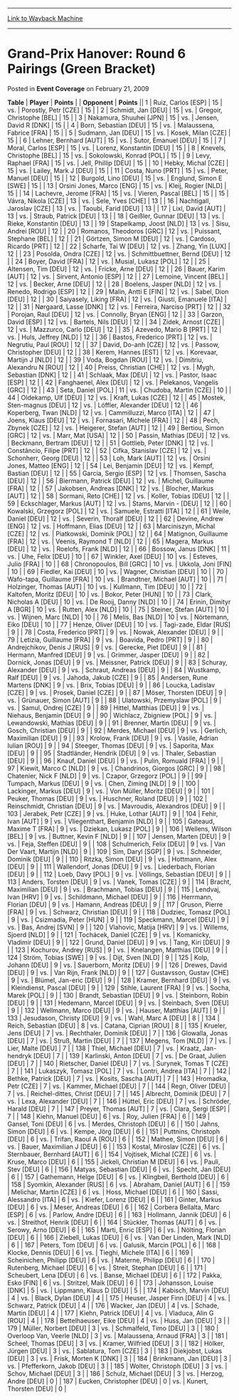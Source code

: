 
---
[Link to Wayback Machine](https://web.archive.org/web/20171030110213/https://magic.wizards.com/en/articles/archive/event-coverage/grand-prix-hanover-round-6-pairings-green-bracket-2009-02-21)

[_metadata_:description]:- "TablePlayerPoints"
[_metadata_:generator]:- "Drupal 7 (http://drupal.org)"
[_metadata_:node]:- "456001"
[_metadata_:publish_date]:- "2009-02-21"
[_metadata_:source]:- "div-main-content"
[_metadata_:title]:- "Grand-Prix Hanover: Round 6 Pairings (Green Bracket)"
[_metadata_:wayback_capture_timestamp]:- "2017-10-30 11:02:13"
[_metadata_:wayback_raw_url]:- "https://web.archive.org/web/20171030110213id_/https://magic.wizards.com/en/articles/archive/event-coverage/grand-prix-hanover-round-6-pairings-green-bracket-2009-02-21"
[_metadata_:wayback_url]:- "https://magic.wizards.com/en/articles/archive/event-coverage/grand-prix-hanover-round-6-pairings-green-bracket-2009-02-21"
---


Grand-Prix Hanover: Round 6 Pairings (Green Bracket)
====================================================



 Posted in **Event Coverage**
 on February 21, 2009 












 **Table** | **Player** | **Points** |  | **Opponent** | **Points** ||  1 | Ruiz, Carlos [ESP] |  15 | vs. | Porostly, Petr [CZE] |  15 |
|  2 | Schmidt, Jan [DEU] |  15 | vs. | Gregoir, Christophe [BEL] |  15 |
|  3 | Nakamura, Shuuhei [JPN] |  15 | vs. | Jensen, David R [DNK] |  15 |
|  4 | Born, Sebastian [DEU] |  15 | vs. | Malaussena, Fabrice [FRA] |  15 |
|  5 | Sudmann, Jan [DEU] |  15 | vs. | Kosek, Milan [CZE] |  15 |
|  6 | Lehner, Bernhard [AUT] |  15 | vs. | Sutor, Emanuel [DEU] |  15 |
|  7 | Moral, Carlos [ESP] |  15 | vs. | Lorenz, Konstantin [DEU] |  15 |
|  8 | Knevels, Christophe [BEL] |  15 | vs. | Sokolowski, Konrad [POL] |  15 |
|  9 | Levy, Raphael [FRA] |  15 | vs. | Jell, Phillip [DEU] |  15 |
|  10 | Hebky, Michal [CZE] |  15 | vs. | Lailey, Mark J [DEU] |  15 |
|  11 | Costa, Nuno [PRT] |  15 | vs. | Peter, Manuel [DEU] |  15 |
|  12 | Burgold, Lino [DEU] |  15 | vs. | Englund, Simon E [SWE] |  15 |
|  13 | Orsini Jones, Marco [ENG] |  15 | vs. | Kleij, Rogier [NLD] |  15 |
|  14 | Lachevre, Jerome [FRA] |  15 | vs. | Vieren, Pascal [BEL] |  15 |
|  15 | Vávra, Nikola [CZE] |  13 | vs. | Sele, Yves [CHE] |  13 |
|  16 | Nachtigall, Jaroslav [CZE] |  13 | vs. | Taoubi, Farid [DEU] |  13 |
|  17 | Lixl, David [AUT] |  13 | vs. | Straub, Patrick [DEU] |  13 |
|  18 | Geißler, Gunnar [DEU] |  13 | vs. | Rieke, Konstantin [DEU] |  13 |
|  19 | Stapelkamp, Joost [NLD] |  13 | vs. | Sisu, Andrei [ROU] |  12 |
|  20 | Romanos, Theodoros [GRC] |  12 | vs. | Puissant, Stephane [BEL] |  12 |
|  21 | Görtzen, Simon M [DEU] |  12 | vs. | Cardoso, Ricardo [PRT] |  12 |
|  22 | Scharfe, Tai W [DEU] |  12 | vs. | Zhang, Yin [LUX] |  12 |
|  23 | Posolda, Ondra [CZE] |  12 | vs. | Schmittbuettner, Bernd [DEU] |  12 |
|  24 | Boyer, David [FRA] |  12 | vs. | Musial, Lukasz [POL] |  12 |
|  25 | Altensen, Tim [DEU] |  12 | vs. | Fricke, Arne [DEU] |  12 |
|  26 | Bauer, Karim [AUT] |  12 | vs. | Sirvent, Antonio [ESP] |  12 |
|  27 | Lemoine, Vincent [BEL] |  12 | vs. | Becker, Arne [DEU] |  12 |
|  28 | Boelens, Jasper [NLD] |  12 | vs. | Renedo, Rodrigo [ESP] |  12 |
|  29 | Malin, Antti E [FIN] |  12 | vs. | Sabel, Dion [DEU] |  12 |
|  30 | Saiyasely, Liking [FRA] |  12 | vs. | Giusti, Emanuele [ITA] |  12 |
|  31 | Nørgaard, Lasse [DNK] |  12 | vs. | Ferreira, Narciso [PRT] |  12 |
|  32 | Porojan, Raul [DEU] |  12 | vs. | Connolly, Bryan [ENG] |  12 |
|  33 | Garzon, David [ESP] |  12 | vs. | Bartels, Nils [DEU] |  12 |
|  34 | Zidek, Arnost [CZE] |  12 | vs. | Mazzurco, Carlo [DEU] |  12 |
|  35 | Azevedo, Mario B [PRT] |  12 | vs. | Huls, Jeffrey [NLD] |  12 |
|  36 | Bastos, Frederico [PRT] |  12 | vs. | Negrutiu, Paul [ROU] |  12 |
|  37 | David, Do-anh [CZE] |  12 | vs. | Passow, Christopher [DEU] |  12 |
|  38 | Kerem, Hannes [EST] |  12 | vs. | Korevaar, Martijn J [NLD] |  12 |
|  39 | Voda, Bogdan [ROU] |  12 | vs. | Dimitriu, Alexandru N [ROU] |  12 |
|  40 | Preiss, Christian [CHE] |  12 | vs. | Mygh, Sebastian [DNK] |  12 |
|  41 | Schlaak, Max [DEU] |  12 | vs. | Pastor, Isaac [ESP] |  12 |
|  42 | Fanghaenel, Alex [DEU] |  12 | vs. | Pelekanos, Vangelis [GRC] |  12 |
|  43 | Seta, Daniel [POL] |  11 | vs. | Chudoba, Martin [CZE] |  10 |
|  44 | Oldekamp, Ulf [DEU] |  12 | vs. | Kraft, Lukas [CZE] |  12 |
|  45 | Mostek, Sten-magnus [DEU] |  12 | vs. | Löffler, Alexander [DEU] |  12 |
|  46 | Koperberg, Twan [NLD] |  12 | vs. | Cammilluzzi, Marco [ITA] |  12 |
|  47 | Joens, Klaus [DEU] |  12 | vs. | Fornasari, Michele [FRA] |  12 |
|  48 | Pech, Zbynek [CZE] |  12 | vs. | Heigerer, Stefan [AUT] |  12 |
|  49 | Bertiou, Simon [GRC] |  12 | vs. | Marr, Mat [USA] |  12 |
|  50 | Passin, Mathias [DEU] |  12 | vs. | Beckmann, Bertram [DEU] |  12 |
|  51 | Gottlieb, Peter [DNK] |  12 | vs. | Constâncio, Filipe [PRT] |  12 |
|  52 | Cifka, Stanislav [CZE] |  12 | vs. | Schonherr, Georg [DEU] |  12 |
|  53 | Loh, Mark [AUT] |  12 | vs. | Orsini Jones, Matteo [ENG] |  12 |
|  54 | Lei, Benjamin [DEU] |  12 | vs. | Kempf, Bastian [DEU] |  12 |
|  55 | Garcia, Sergio [ESP] |  12 | vs. | Thomsen, Sascha [DEU] |  12 |
|  56 | Biermann, Patrick [DEU] |  12 | vs. | Michel, Guillaume [FRA] |  12 |
|  57 | Jakobsen, Andreas [DNK] |  12 | vs. | Blocher, Markus [AUT] |  12 |
|  58 | Sormani, Reto [CHE] |  12 | vs. | Koller, Tobias [DEU] |  12 |
|  59 | Eckschlager, Markus [AUT] |  12 | vs. | Stams, Marvin - [DEU] |  12 |
|  60 | Kowalski, Grzegorz [POL] |  12 | vs. | Samuele, Estratti [ITA] |  12 |
|  61 | Weile, Daniel [DEU] |  12 | vs. | Severin, Thoralf [DEU] |  12 |
|  62 | Devine, Andrew [ENG] |  12 | vs. | Hoffmann, Elias [DEU] |  12 |
|  63 | Marciniszyn, Michal [CZE] |  12 | vs. | Piatkowski, Dominik [POL] |  12 |
|  64 | Matignon, Guillaume [FRA] |  12 | vs. | Veenis, Raymond T [NLD] |  12 |
|  65 | Magera, Markus [DEU] |  12 | vs. | Roelofs, Frank [NLD] |  12 |
|  66 | Bossow, Janus [DNK] |  11 | vs. | Uhe, Felix [DEU] |  10 |
|  67 | Winkler, Axel [DEU] |  10 | vs. | Esteves, Julio [FRA] |  10 |
|  68 | Chronopoulos, Bill [GRC] |  10 | vs. | Ukkola, Joni [FIN] |  10 |
|  69 | Fiedler, Kai [DEU] |  10 | vs. | Wagner, Christian [DEU] |  10 |
|  70 | Wafo-tapa, Guillaume [FRA] |  10 | vs. | Brandtner, Michael [AUT] |  10 |
|  71 | Holzinger, Thomas [AUT] |  10 | vs. | Kullmann, Tim [DEU] |  10 |
|  72 | Kaltofen, Moritz [DEU] |  10 | vs. | Bokor, Peter [HUN] |  10 |
|  73 | Clark, Nicholas A [DEU] |  10 | vs. | De Rooij, Danny [NLD] |  10 |
|  74 | Erinin, Dimityr A [BGR] |  10 | vs. | Rutten, Alex [NLD] |  10 |
|  75 | Steiner, Stefan [AUT] |  10 | vs. | Wijnen, Marc [NLD] |  10 |
|  76 | Melis, Bas [NLD] |  10 | vs. | Nörtemann, Eiko [DEU] |  10 |
|  77 | Henze, Oliver [DEU] |  10 | vs. | Tagi-zade, Eldar [RUS] |  9 |
|  78 | Costa, Frederico [PRT] |  9 | vs. | Nowak, Alexander [DEU] |  9 |
|  79 | Letizia, Guillaume [FRA] |  9 | vs. | Boavida, Pedro [PRT] |  9 |
|  80 | Andrejchikov, Denis J [RUS] |  9 | vs. | Gerecke, Piet [DEU] |  9 |
|  81 | Hermann, Manfred [DEU] |  9 | vs. | Grimmer, Jasper [DEU] |  9 |
|  82 | Dornick, Jonas [DEU] |  9 | vs. | Meissner, Patrick [DEU] |  9 |
|  83 | Schuray, Alexander [DEU] |  9 | vs. | Schraut, Andreas [DEU] |  9 |
|  84 | Wustkamp, Ralf [DEU] |  9 | vs. | Jahoda, Jakub [CZE] |  9 |
|  85 | Andersen, Rune Martens [DNK] |  9 | vs. | Brix, Tobias [DEU] |  9 |
|  86 | Loucka, Ladislav [CZE] |  9 | vs. | Prosek, Daniel [CZE] |  9 |
|  87 | Möser, Thorsten [DEU] |  9 | vs. | Grünauer, Simon [AUT] |  9 |
|  88 | Ulatowski, Przemyslaw [POL] |  9 | vs. | Samul, Ondrej [CZE] |  9 |
|  89 | Hittel, Matthias [DEU] |  9 | vs. | Niehaus, Benjamin [DEU] |  9 |
|  90 | Wichlacz, Zbigniew [POL] |  9 | vs. | Lewandowski, Mathias [DEU] |  9 |
|  91 | Brenner, Martin [DEU] |  9 | vs. | Gosch, Christian [DEU] |  9 |
|  92 | Merdes, Michael [DEU] |  9 | vs. | Gerlich, Maximilian [DEU] |  9 |
|  93 | Krolow, Frank [DEU] |  9 | vs. | Vasile, Adrian Iulian [ROU] |  9 |
|  94 | Steeger, Thomas [DEU] |  9 | vs. | Saporita, Max [DEU] |  9 |
|  95 | Stadtländer, Hendrik [DEU] |  9 | vs. | Thaler, Sebastian [DEU] |  9 |
|  96 | Knauf, Daniel [DEU] |  9 | vs. | Pulin, Romuald [FRA] |  9 |
|  97 | Kiewit, Marco C [NLD] |  9 | vs. | Chandrinos, Giorgos [GRC] |  9 |
|  98 | Chatenier, Nick F [NLD] |  9 | vs. | Czapor, Grzegorz [POL] |  9 |
|  99 | Tumpach, Markus [DEU] |  9 | vs. | Chen, Ziming [NLD] |  9 |
| 100 | Lackinger, Markus [DEU] |  9 | vs. | Von Müller, Moritz [DEU] |  9 |
| 101 | Peuker, Thomas [DEU] |  9 | vs. | Huschner, Roland [DEU] |  9 |
| 102 | Reinschmidt, Christian [DEU] |  9 | vs. | Mavroudis, Alexandros [DEU] |  9 |
| 103 | Jerabek, Petr [CZE] |  9 | vs. | Huke, Lothar [AUT] |  9 |
| 104 | Fehir, Ivan [AUT] |  9 | vs. | Vliegenthart, Benjamin [NLD] |  9 |
| 105 | Gateaud, Maxime T [FRA] |  9 | vs. | Dziekan, Lukasz [POL] |  9 |
| 106 | Wellens, Wilson [BEL] |  9 | vs. | Buttner, Kevin F [NLD] |  9 |
| 107 | Jensen, Marten [DEU] |  9 | vs. | Feja, Steffen [DEU] |  9 |
| 108 | Schulmerich, Felix [DEU] |  9 | vs. | Van Der Vaart, Martijn [NLD] |  9 |
| 109 | Sim, Daryl [SGP] |  9 | vs. | Schneider, Dominik [DEU] |  9 |
| 110 | Ritzka, Simon [DEU] |  9 | vs. | Hottmann, Alex [DEU] |  9 |
| 111 | Wallendorf, Jonas [DEU] |  9 | vs. | Liederbach, Florian [DEU] |  9 |
| 112 | Loeb, Davy [POL] |  9 | vs. | Völlings, Sebastian [DEU] |  9 |
| 113 | Anders, Torsten [DEU] |  9 | vs. | Vanek, Tomas [CZE] |  9 |
| 114 | Bracht, Maximilian [DEU] |  9 | vs. | Brachmann, Tobias [DEU] |  9 |
| 115 | Lendvaj, Ivan [HRV] |  9 | vs. | Schildmann, Michael [DEU] |  9 |
| 116 | Herrmann, Florian [DEU] |  9 | vs. | Hamann, Andreas [DEU] |  9 |
| 117 | Gruson, Pierre [FRA] |  9 | vs. | Schwarz, Christian [DEU] |  9 |
| 118 | Dudziec, Tomasz [POL] |  9 | vs. | Csizmadia, Peter [HUN] |  9 |
| 119 | Speckmann, Marcel [DEU] |  9 | vs. | Bas, Andrej [SVN] |  9 |
| 120 | Vlahovic, Matija [HRV] |  9 | vs. | Willems, Sjoerd [NLD] |  9 |
| 121 | Tochácek, Daniel [CZE] |  9 | vs. | Komanicky, Vladimir [DEU] |  9 |
| 122 | Grund, Daniel [DEU] |  9 | vs. | Tang, Kiri [DEU] |  9 |
| 123 | Kochurov, Andrey [RUS] |  9 | vs. | Knelangen, Matthias [DEU] |  9 |
| 124 | Ström, Tobias [SWE] |  9 | vs. | Dijt, Sven [NLD] |  9 |
| 125 | Kolp, Johann [DEU] |  9 | vs. | Sauerborn, Moritz [DEU] |  9 |
| 126 | Drewes, David [DEU] |  9 | vs. | Van Rijn, Frank [NLD] |  9 |
| 127 | Gustavsson, Gustav [CHE] |  9 | vs. | Blümel, Jan-eric [DEU] |  9 |
| 128 | Kramer, Bernhard [DEU] |  9 | vs. | Kleindienst, Pascal [DEU] |  9 |
| 129 | Stihle, Laurent [FRA] |  9 | vs. | Socha, Marek [POL] |  9 |
| 130 | Brandt, Sebastian [DEU] |  9 | vs. | Steinborn, Robin [DEU] |  9 |
| 131 | Hedemann, Marcel [DEU] |  9 | vs. | Steinbach, Sven [DEU] |  9 |
| 132 | Wellmann, Marco [DEU] |  9 | vs. | Hauser, Matthias [AUT] |  9 |
| 133 | Jesudason, Christy [DEU] |  9 | vs. | Wahl, Marc A [DEU] |  8 |
| 134 | Reich, Sebastian [DEU] |  8 | vs. | Catana, Ciprian [ROU] |  8 |
| 135 | Krueler, Jens [DEU] |  7 | vs. | Rechthaler, Dominik [DEU] |  7 |
| 136 | Glowalla, Jonas [DEU] |  7 | vs. | Struß, Martin [DEU] |  7 |
| 137 | Megens, Tom [NLD] |  7 | vs. | Lier, Malte [DEU] |  7 |
| 138 | Thiel, Michael [DEU] |  7 | vs. | Kraatz, Jan-hendryk [DEU] |  7 |
| 139 | Karlinski, Anton [DEU] |  7 | vs. | De Graat, Julien [DEU] |  7 |
| 140 | Rietscher, Daniel [DEU] |  7 | vs. | Surynek, Tomas T [CZE] |  7 |
| 141 | Lukaszyk, Tomasz [POL] |  7 | vs. | Lontri, Andrea [ITA] |  7 |
| 142 | Bethke, Patrick [DEU] |  7 | vs. | Kosits, Sascha [AUT] |  7 |
| 143 | Hromadka, Petr [CZE] |  7 | vs. | Kammer, Michael [DEU] |  7 |
| 144 | Regn, Oliver [DEU] |  7 | vs. | Reichel-dittes, Christ [DEU] |  7 |
| 145 | Albrecht, Dominik [DEU] |  7 | vs. | Lexa, Alexander [DEU] |  7 |
| 146 | Hüttel, Eric [DEU] |  7 | vs. | Schröder, Harald [DEU] |  7 |
| 147 | Preyer, Thomas [AUT] |  7 | vs. | Clara, Sergi [ESP] |  7 |
| 148 | Kiehn, Manuel [DEU] |  6 | vs. | Roy, Julien [FRA] |  6 |
| 149 | Gansel, Toni [DEU] |  6 | vs. | Merdes, Christoph [DEU] |  6 |
| 150 | Jahns, Simon [DEU] |  6 | vs. | Kempe, Jörg [DEU] |  6 |
| 151 | Puttnins, Christoph [DEU] |  6 | vs. | Trifan, Raoul A [ROU] |  6 |
| 152 | Mathee, Simon [DEU] |  6 | vs. | Bauer, Maximilian J [DEU] |  6 |
| 153 | Kostal, Miroslav [CZE] |  6 | vs. | Sternbauer, Bernhard [AUT] |  6 |
| 154 | Vojtisek, Michal [CZE] |  6 | vs. | Kruse, Marco [DEU] |  6 |
| 155 | Jickeli, Christian M [DEU] |  6 | vs. | Pauli, Stev [DEU] |  6 |
| 156 | Matyas, Sebastian [DEU] |  6 | vs. | Specht, Jan [DEU] |  6 |
| 157 | Gathemann, Helge [DEU] |  6 | vs. | Klingbeil, Berthold [DEU] |  6 |
| 158 | Syomkin, Alexander [RUS] |  6 | vs. | Abraham, Daniel [AUT] |  6 |
| 159 | Melichar, Martin [CZE] |  6 | vs. | Hoss, Michael [DEU] |  6 |
| 160 | Sassi, Alessandro [ITA] |  6 | vs. | Kiefer, Lorenz [DEU] |  6 |
| 161 | Ginter, Markus [DEU] |  6 | vs. | Meser, Andreas [DEU] |  6 |
| 162 | Corbera Bellalta, Marc [ESP] |  6 | vs. | Parlow, Andre [DEU] |  6 |
| 163 | Hollmann, Jannik [DEU] |  6 | vs. | Streithof, Henrik [DEU] |  6 |
| 164 | Stückler, Thomas [AUT] |  6 | vs. | Serowy, Arno [DEU] |  6 |
| 165 | Marti, Enric [ESP] |  6 | vs. | Nölting, Florian [DEU] |  6 |
| 166 | Ziebell, Lukas [DEU] |  6 | vs. | Van Der Linden, Mark [NLD] |  6 |
| 167 | Peters, Tom [DEU] |  6 | vs. | Galusik, Marcin [POL] |  6 |
| 168 | Klocke, Dennis [DEU] |  6 | vs. | Tieghi, Michele [ITA] |  6 |
| 169 | Scheinichen, Philipp [DEU] |  6 | vs. | Materne, Philipp [DEU] |  6 |
| 170 | Rutenberg, Michael [DEU] |  6 | vs. | Streit, Stephan [DEU] |  6 |
| 171 | Scheubert, Lena [DEU] |  6 | vs. | Banse, Michael [DEU] |  6 |
| 172 | Pakka, Esko [FIN] |  6 | vs. | Stritzel, Maik [DEU] |  6 |
| 173 | Johansson, Louise [DNK] |  5 | vs. | Lippmann, Klaus D [DEU] |  5 |
| 174 | Kabisch, Marvin [DEU] |  4 | vs. | Black, Dylan [DEU] |  4 |
| 175 | Heuser, Jasper Finn [DEU] |  4 | vs. | Schwarz, Patrick [DEU] |  4 |
| 176 | Wacker, Jan [DEU] |  4 | vs. | Schade, Martin [DEU] |  4 |
| 177 | Kiehn, Patrick [DEU] |  4 | vs. | Vladuca, Alin G [ROU] |  4 |
| 178 | Bettelhaeuser, Eike [DEU] |  4 | vs. | Huss, Jan [DEU] |  3 |
| 179 | Müller, Norbert [DEU] |  3 | vs. | Schmalfeld, Timo [DEU] |  3 |
| 180 | Overloop Van, Veerle [NLD] |  3 | vs. | Malaussena, Arnaud [FRA] |  3 |
| 181 | Scheel, Thomas [DEU] |  3 | vs. | Kramer, Wilfried [DEU] |  3 |
| 182 | Hölker, Jürgen [DEU] |  3 | vs. | Sablatura, Tom [CZE] |  3 |
| 183 | Diekjobst, Lukas [DEU] |  3 | vs. | Frisk, Morten K [DNK] |  3 |
| 184 | Brinkmann, Jan [DEU] |  3 | vs. | Pfefferkorn, Jakob [DEU] |  3 |
| 185 | Wolter, Christoph [DEU] |  3 | vs. | Schov, Michael [DEU] |  3 |
| 186 | Schulz, Michael [DEU] |  3 | vs. | Herzog, Andre [DEU] |  0 |
| 187 | Eucken, Christopher [DEU] |  0 | vs. | Kunert, Thorsten [DEU] |  0 |







